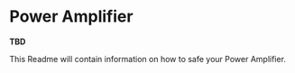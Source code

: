 # Power Amplifier

**TBD**

This Readme will contain information on how to safe your Power Amplifier.
